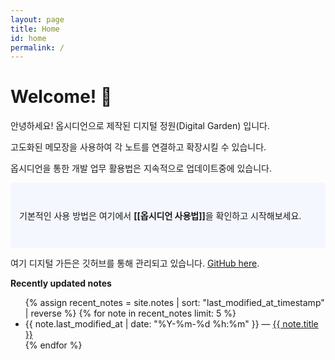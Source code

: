 ```yaml
---
layout: page
title: Home
id: home
permalink: /
---
```


# Welcome! 🌱
안녕하세요! 옵시디언으로 제작된 디지털 정원(Digital Garden) 입니다.

고도화된 메모장을 사용하여 각 노트를 연결하고 확장시킬 수 있습니다.

옵시디언을 통한 개발 업무 활용법은 지속적으로 업데이트중에 있습니다.


<p style="padding: 3em 1em; background: #f5f7ff; border-radius: 4px;">
  기본적인 사용 방법은 여기에서 <span style="font-weight: bold">[[옵시디언 사용법]]</span>을 확인하고 시작해보세요.
</p>

여기 디지털 가든은 깃허브를 통해 관리되고 있습니다. [GitHub here](https://github.com/xodnjs6038/myDigitalGarden).


<strong>Recently updated notes</strong>

<ul>
  {% assign recent_notes = site.notes | sort: "last_modified_at_timestamp" | reverse %}
  {% for note in recent_notes limit: 5 %}
    <li>
      {{ note.last_modified_at | date: "%Y-%m-%d %h:%m" }} — <a class="internal-link" href="{{ site.baseurl }}{{ note.url }}">{{ note.title }}</a>
    </li>
  {% endfor %}
</ul>

<style>
  .wrapper {
    max-width: 46em;
  }
</style>
